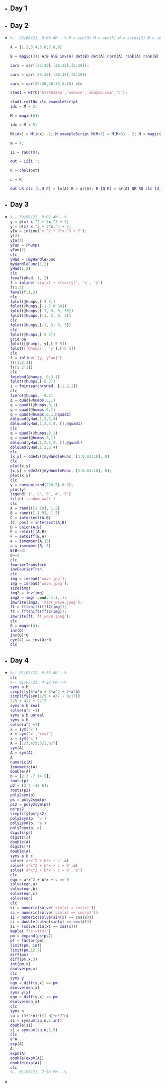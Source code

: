 - ## Day 1
- ## Day 2
- ```matlab
  %-- 29/06/21, 9:00 AM --% M = eye(3) M = eye(5) M = zeros(3) M = zeros(4) M = ones(10) M = ones(2) M = magic(10) M(24) ind2sub(M(24)) ind2sub(M, 24) sub2ind(M, 24)
  
  A = [1,2,3;4,5,6;7,8,9]
  
  B = magic(3); A/B A\B inv(A) det(B) det(A) norm(A) rank(A) rank(B) clc f(x) = @(x) sin(x) + cos(x) - tan(x) + exp(-x); f = @(x) sin(x) + cos(x) - tan(x) + exp(-x); f2 = @(x,y) sin(x) + cos(y); f(22) f2(23,45) clc car1 = car(25.4, 20, 25); car1 car1.accelerate(5) car1.fuelCapacity car2 = car(45.6, 35, 15); car2.accelerate(3) clc car1 car2
  
  cars = car([25:30],[30:35],[5:10]);
  
  cars = car([25:30],[30:35],[5:10])
  
  cars = car(25:30,30:35,5:10) clc
  
  stud1 = NITC('b170632ep','ashwin','aba@ab.com','C');
  
  stud1.rollNo clc exampleScript
  idx = M < 2;
  
  M = magic(6);
  
  idx = M < 5;
  
  M(idx) = M(idx) -2; M exampleScript M(M<5) = M(M<5) - 2; M = magic(6); M(M<5) = M(M<5) - 2; M clc A B R = chol(B) R = chol(A) A = -1A; R = chol(A)
  
  m = 4;
  
  ii = rand(m);
  
  out = iiii.';
  
  R = chol(out)
  
  L = R'
  
  out LR clc [L,U,P] = lu(A) R = qr(A); R [Q,R] = qr(A) QR RQ clc [U,S,V] = svd(A) eig(A) clc eig(B) sqrt(A) sqrtm(A) ansans clc expm(A) exp(A) logm(A) A = -1A; logm(A) log(A)
  ```
- ## Day 3
- ```matlab
  %-- 30/06/21, 8:02 AM --%
  y = @(x) x.^2 + 3x.^3 + 7;
  y = @(x) x.^2 + 3*x.^3 + 7;
  yIn = inline('x.^2 + 3*x.^3 + 7');
  y(2)
  yIn(2)
  yFun = @humps
  yFun(2)
  clc
  yHad = @myHandleFunc
  myHandleFunc(1,2)
  yHad(1,2)
  clc
  feval(yHad, 1, 2)
  f = inline('sin(x) + x*cos(y)', 'x', 'y')
  f(1,2)
  feval(f,1,2)
  clc
  fplot(@humps,[-5 5])
  fplot(@humps,[-1 3 0 30])
  fplot(@humps,[-1, 3, 0, 30])
  fplot(@humps,[-1, 3, 0, 3])
  clc
  fplot(@humps,[-1, 3; 0, 3])
  clc
  fplot(@humps,[-5 5])
  grid on
  fplot([@humps, y],[-5 5])
  fplot(['@humps', 'y'],[-5 5])
  clc
  f = inline('[y, yFun]')
  f([1;2;3])
  f([1 2 3])
  clc
  fminbnd(@humps, 0.3,1)
  fplot(@humps,[-5 5])
  z = fminsearch(yHad, [-1.2,1])
  clc
  fzero(@humps, -0.2)
  q = quad(@humps,0,1)
  q = quad1(@humps,0,1)
  q = quad(@humps,0,1)
  q = quad(@humps,0,1,@quad1)
  dblquad(yHad,1,2,3,4)
  dblquad(yHad,1,2,3,4, [],@quad1)
  clc
  q = quadl(@humps,0,1)
  q = quad(@humps,0,1)
  dblquad(yHad,1,2,3,4, [],@quadl)
  dblquad(yHad,1,2,3,4)
  clc
  [x,y] = ode45(@myHandleFunc, [1:0.01:10], 0)
  clc
  plot(x,y)
  [x,y] = ode23(@myHandleFunc, [1:0.01:10], 0);
  plot(x,y)
  clc
  y = cumsum(rand(200,5)-0.5);
  plot(y)
  legend('1','2','3','4','5')
  title('random walk')
  clc
  A = randi([1 10], 1,5)
  B = randi([-1 9], 1,5)
  C = intersect(A,B)
  [C, pos] = intersect(A,B)
  D = union(A,B)
  E = setdiff(A,B)
  F = setdiff(B,A)
  a = ismember(A,15)
  a = ismember(B, 3)
  B(B==3)
  B==3
  clc
  fourierTransform
  invFourierTran
  clc
  img = imread('wave.jpg');
  img = imread('wave.jpeg');
  size(img)
  img2 = inv(img)
  img2 = img(:,end:-1:1,:);
  imwrite(img2, 'mirr_wave.jpeg');
  ft = fftshift(fff2(img));
  ft = fftshift(fft2(img));
  imwrite(ft,'ft_wave.jpeg');
  clc
  O = magic(4);
  inv(O)
  inv(O)*O
  eye(4) == inv(O)*O
  clc
  ```
- ## Day 4
- ```matlab
  %-- 01/07/21, 8:53 AM --%
  clc
  %-- 01/07/21, 4:28 PM --%
  syms a b
  simplify(6*a*b + 3*a^2 + 2*a*b)
  simplify(sym(2/5 + 4/7 + 9/17))
  2/5 + 4/7 + 9/17
  syms a b real
  solve(a^2 +1)
  syms a b unreal
  syms a b
  solve(a^2 +1)
  x = sym('x')
  x = sym('x','real')
  x = sym('x')
  A = [1/3,4/5;5/2,6/7]
  sym(A)
  A = sym(A);
  A
  numeric(A)
  isnumeric(A)
  double(A)
  p = [2 3 -7 14 5];
  roots(p)
  p2 = [3 4 -12 6];
  roots(p2)
  poly2sym(p)
  ps = poly2sym(p)
  ps2 = poly2sym(p2)
  ps*ps2
  simplify(ps*ps2)
  poly2sym(p, 'v')
  poly2sym(p, 'a')
  poly2sym(p, a)
  digits(ps)
  digits(2)
  double(A)
  digits(7)
  double(A)
  syms a b c
  solve('a*x^2 + b*x + c',a)
  solve('a*x^2 + b*x + c = 0',a)
  solve('a*x^2 + b*x + c = 0','a')
  clc
  eqn = a*x^2 + b*x + c == 0
  solve(eqn,a)
  solve(eqn,b)
  solve(eqn,c)
  solve(eqn)
  clc
  si = numeric(solve('sin(x) = cos(x)'))
  si = numeric(solve('sin(x) == cos(x)'))
  si = numeric(solve(sin(x) == cos(x)))
  si = double(solve(sin(x) == cos(x)))
  si = (solve(sin(x) == cos(x)))
  maple('f:x->f(x)')
  pm = expand(ps*ps2)
  pf = factor(pm)
  limit(pm, inf)
  limit(pm,12.7)
  diff(pm)
  diff(pm,x,3)
  int(pm,x)
  dsolve(pm,x)
  clc
  syms y
  eqn = diff(y,x) == pm
  dsolve(eqn,x)
  syms y(x)
  eqn = diff(y,x) == pm
  dsolve(eqn,x)
  clc
  syms n
  su = (3+2*n)/((1-n)*n*7^n)
  s1 = symsum(su,n,2,inf)
  double(s1)
  s1 = symsum(su,n,2,5)
  clc
  e^A
  exp(A)
  A
  expm(A)
  double(expm(A))
  double(exp(A))
  clc
  %-- 01/07/21, 7:58 PM --%
  ```
-